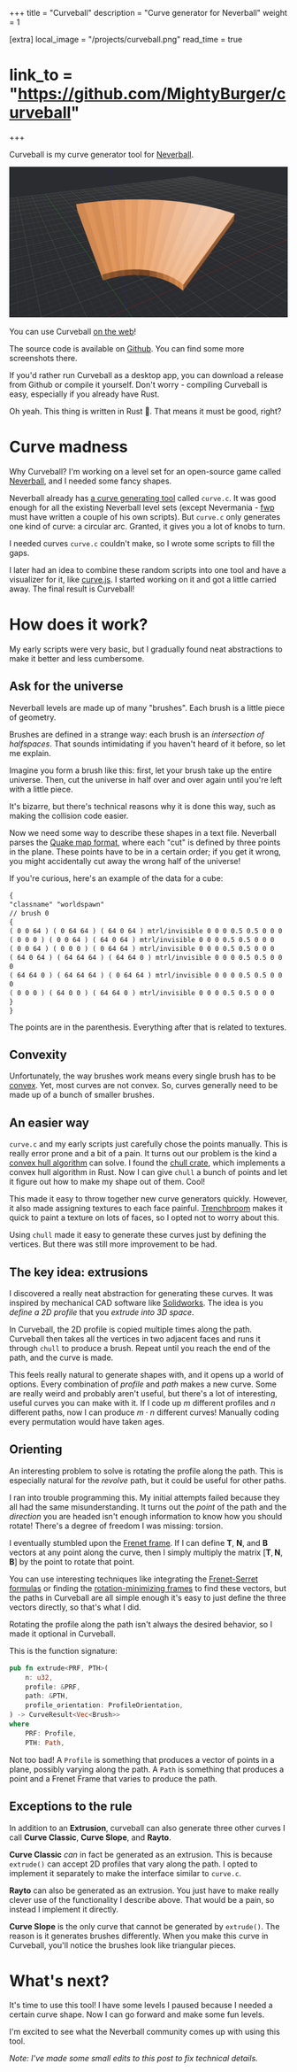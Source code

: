 +++
title = "Curveball"
description = "Curve generator for Neverball"
weight = 1

[extra]
local_image = "/projects/curveball.png"
read_time = true
# link_to = "https://github.com/MightyBurger/curveball"
+++

Curveball is my curve generator tool for [Neverball].

![curveball logo](/projects/curveball.png)

You can use Curveball [on the web](https://curveball.mightyburger.net)!

The source code is available on [Github](https://github.com/MightyBurger/curveball). You can find some more screenshots there.

If you'd rather run Curveball as a desktop app, you can download a release from Github or compile it yourself. Don't worry - compiling Curveball is easy, especially if you already have Rust.

Oh yeah. This thing is written in Rust 🦀. That means it must be good, right?

# Curve madness

Why Curveball? I'm working on a level set for an open-source game called [Neverball], and I needed some fancy shapes.

Neverball already has [a curve generating tool](https://github.com/Neverball/neverball/blob/master/contrib/curve.c) called `curve.c`. It was good enough for all the existing Neverball level sets (except Nevermania - [fwp](https://github.com/fwp) must have written a couple of his own scripts). But `curve.c` only generates one kind of curve: a circular arc. Granted, it gives you a lot of knobs to turn.

I needed curves `curve.c` couldn't make, so I wrote some scripts to fill the gaps.

I later had an idea to combine these random scripts into one tool and have a visualizer for it, like [curve.js](https://play.neverball.org/curve.js/). I started working on it and got a little carried away. The final result is Curveball!

# How does it work?

My early scripts were very basic, but I gradually found neat abstractions to make it better and less cumbersome.

## Ask for the universe

Neverball levels are made up of many "brushes". Each brush is a little piece of geometry.

Brushes are defined in a strange way: each brush is an *intersection of halfspaces*. That sounds intimidating if you haven't heard of it before, so let me explain.

Imagine you form a brush like this: first, let your brush take up the entire universe. Then, cut the universe in half over and over again until you're left with a little piece.

It's bizarre, but there's technical reasons why it is done this way, such as making the collision code easier.

Now we need some way to describe these shapes in a text file. Neverball parses the [Quake map format](https://quakewiki.org/wiki/Quake_Map_Format), where each "cut" is defined by three points in the plane. These points have to be in a certain order; if you get it wrong, you might accidentally cut away the wrong half of the universe!

If you're curious, here's an example of the data for a cube:
```QUAKE
{
"classname" "worldspawn"
// brush 0
{
( 0 0 64 ) ( 0 64 64 ) ( 64 0 64 ) mtrl/invisible 0 0 0 0.5 0.5 0 0 0
( 0 0 0 ) ( 0 0 64 ) ( 64 0 64 ) mtrl/invisible 0 0 0 0.5 0.5 0 0 0
( 0 0 64 ) ( 0 0 0 ) ( 0 64 64 ) mtrl/invisible 0 0 0 0.5 0.5 0 0 0
( 64 0 64 ) ( 64 64 64 ) ( 64 64 0 ) mtrl/invisible 0 0 0 0.5 0.5 0 0 0
( 64 64 0 ) ( 64 64 64 ) ( 0 64 64 ) mtrl/invisible 0 0 0 0.5 0.5 0 0 0
( 0 0 0 ) ( 64 0 0 ) ( 64 64 0 ) mtrl/invisible 0 0 0 0.5 0.5 0 0 0
}
}
```

The points are in the parenthesis. Everything after that is related to textures.

## Convexity

Unfortunately, the way brushes work means every single brush has to be [convex](https://en.wikipedia.org/wiki/Convex_polytope). Yet, most curves are not convex. So, curves generally need to be made up of a bunch of smaller brushes.

## An easier way

`curve.c` and my early scripts just carefully chose the points manually. This is really error prone and a bit of a pain. It turns out our problem is the kind a [convex hull algorithm](https://en.wikipedia.org/wiki/Convex_hull_algorithms) can solve. I found the [chull crate](https://crates.io/crates/chull), which implements a convex hull algorithm in Rust. Now I can give `chull` a bunch of points and let it figure out how to make my shape out of them. Cool!

This made it easy to throw together new curve generators quickly. However, it also made assigning textures to each face painful. [Trenchbroom](https://trenchbroom.github.io/) makes it quick to paint a texture on lots of faces, so I opted not to worry about this.

Using `chull` made it easy to generate these curves just by defining the vertices. But there was still more improvement to be had.

## The key idea: extrusions

I discovered a really neat abstraction for generating these curves. It was inspired by mechanical CAD software like [Solidworks](https://www.solidworks.com/). The idea is you *define a 2D profile* that you *extrude into 3D space*.

In Curveball, the 2D profile is copied multiple times along the path. Curveball then takes all the vertices in two adjacent faces and runs it through `chull` to produce a brush. Repeat until you reach the end of the path, and the curve is made.

This feels really natural to generate shapes with, and it opens up a world of options. Every combination of *profile* and *path* makes a new curve. Some are really weird and probably aren't useful, but there's a lot of interesting, useful curves you can make with it. If I code up $m$ different profiles and $n$ different paths, now I can produce $m \cdot n$ different curves! Manually coding every permutation would have taken ages.

## Orienting

An interesting problem to solve is rotating the profile along the path. This is especially natural for the *revolve* path, but it could be useful for other paths.

I ran into trouble programming this. My initial attempts failed because they all had the same misunderstanding. It turns out the *point* of the path and the *direction* you are headed isn't enough information to know how you should rotate! There's a degree of freedom I was missing: torsion.

I eventually stumbled upon the [Frenet frame](https://en.wikipedia.org/wiki/Frenet%E2%80%93Serret_formulas). If I can define $\mathbf{T}$, $\mathbf{N}$, and $\mathbf{B}$ vectors at any point along the curve, then I simply multiply the matrix $\left[ \mathbf{T}, \mathbf{N}, \mathbf{B} \right]$ by the point to rotate that point.

You can use interesting techniques like integrating the [Frenet-Serret formulas](https://en.wikipedia.org/wiki/Frenet%E2%80%93Serret_formulas) or finding the [rotation-minimizing frames](https://medium.com/intuition/lockdown-geometry-rotation-minimizing-frames-ff373d2f355b) to find these vectors, but the paths in Curveball are all simple enough it's easy to just define the three vectors directly, so that's what I did.

Rotating the profile along the path isn't always the desired behavior, so I made it optional in Curveball.

This is the function signature:

```rust
pub fn extrude<PRF, PTH>(
    n: u32,
    profile: &PRF,
    path: &PTH,
    profile_orientation: ProfileOrientation,
) -> CurveResult<Vec<Brush>>
where
    PRF: Profile,
    PTH: Path,
```

Not too bad! A `Profile` is something that produces a vector of points in a plane, possibly varying along the path. A `Path` is something that produces a point and a Frenet Frame that varies to produce the path.

## Exceptions to the rule

In addition to an **Extrusion**, curveball can also generate three other curves I call **Curve Classic**, **Curve Slope**, and **Rayto**.

**Curve Classic** *can* in fact be generated as an extrusion. This is because `extrude()` can accept 2D profiles that vary along the path. I opted to implement it separately to make the interface similar to `curve.c`.

**Rayto** can also be generated as an extrusion. You just have to make really clever use of the functionality I describe above. That would be a pain, so instead I implement it directly.

**Curve Slope** is the only curve that cannot be generated by `extrude()`. The reason is it generates brushes differently. When you make this curve in Curveball, you'll notice the brushes look like triangular pieces.

# What's next?

It's time to use this tool! I have some levels I paused because I needed a certain curve shape. Now I can go forward and make some fun levels.

I'm excited to see what the Neverball community comes up with using this tool.

*Note: I've made some small edits to this post to fix technical details.*

[Neverball]: https://neverball.org/
